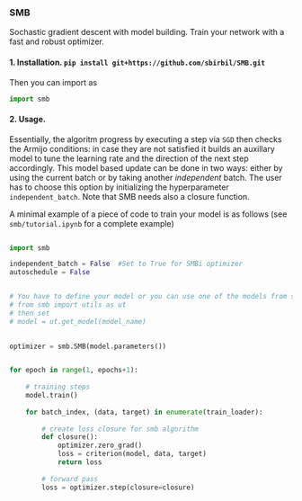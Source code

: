 ### SMB

Sochastic gradient descent with model building. Train your network with a fast and robust optimizer. 

  
 
#### 1. Installation. `pip install git+https://github.com/sbirbil/SMB.git`

Then you can import as 
```python
import smb
```

#### 2. Usage. 
Essentially, the algoritm progress by executing a step via `SGD` then checks the Armijo conditions: in case they are not satisfied it builds an auxillary model to tune the learning rate and the direction of the next step accordingly. This model based update can be done in two ways: either by using the current batch or by taking another *independent* batch. The user has to choose this option by initializing the hyperparameter `independent_batch`. Note that SMB needs also a closure function.

A minimal example of a piece of code to train your model is as follows (see `smb/tutorial.ipynb` for a complete example)

```python

import smb

independent_batch = False  #Set to True for SMBi optimizer
autoschedule = False


# You have to define your model or you can use one of the models from smb/utils.py by importing 
# from smb import utils as ut
# then set 
# model = ut.get_model(model_name)

 
optimizer = smb.SMB(model.parameters())


for epoch in range(1, epochs+1):
    
    # training steps
    model.train()
    
    for batch_index, (data, target) in enumerate(train_loader):
            
        # create loss closure for smb algorithm
        def closure():
            optimizer.zero_grad()
            loss = criterion(model, data, target)
            return loss
        
        # forward pass
        loss = optimizer.step(closure=closure)
```

